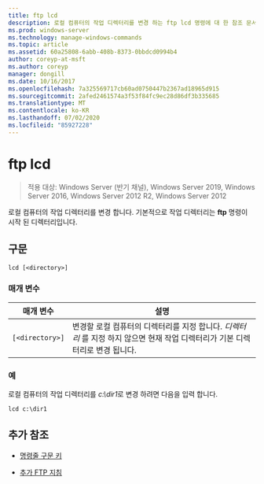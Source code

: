 ```yaml
---
title: ftp lcd
description: 로컬 컴퓨터의 작업 디렉터리를 변경 하는 ftp lcd 명령에 대 한 참조 문서입니다.
ms.prod: windows-server
ms.technology: manage-windows-commands
ms.topic: article
ms.assetid: 60a25808-6abb-408b-8373-0bbdcd0994b4
author: coreyp-at-msft
ms.author: coreyp
manager: dongill
ms.date: 10/16/2017
ms.openlocfilehash: 7a325569717cb60ad0750447b2367ad18965d915
ms.sourcegitcommit: 2afed2461574a3f53f84fc9ec28d86df3b335685
ms.translationtype: MT
ms.contentlocale: ko-KR
ms.lasthandoff: 07/02/2020
ms.locfileid: "85927228"
---
```

# <a name="ftp-lcd"></a>ftp lcd

> 적용 대상: Windows Server (반기 채널), Windows Server 2019, Windows Server 2016, Windows Server 2012 R2, Windows Server 2012

로컬 컴퓨터의 작업 디렉터리를 변경 합니다. 기본적으로 작업 디렉터리는 **ftp** 명령이 시작 된 디렉터리입니다.

## <a name="syntax"></a>구문

```
lcd [<directory>]
```

### <a name="parameters"></a>매개 변수

| 매개 변수 | 설명 |
| --------- | ----------- |
| `[<directory>]` | 변경할 로컬 컴퓨터의 디렉터리를 지정 합니다. *디렉터리* 를 지정 하지 않으면 현재 작업 디렉터리가 기본 디렉터리로 변경 됩니다. |

### <a name="examples"></a>예

로컬 컴퓨터의 작업 디렉터리를 *c:\dir1*로 변경 하려면 다음을 입력 합니다.

```
lcd c:\dir1
```

## <a name="additional-references"></a>추가 참조

- [명령줄 구문 키](command-line-syntax-key.md)

- [추가 FTP 지침](https://docs.microsoft.com/previous-versions/orphan-topics/ws.10/cc756013(v=ws.10))
